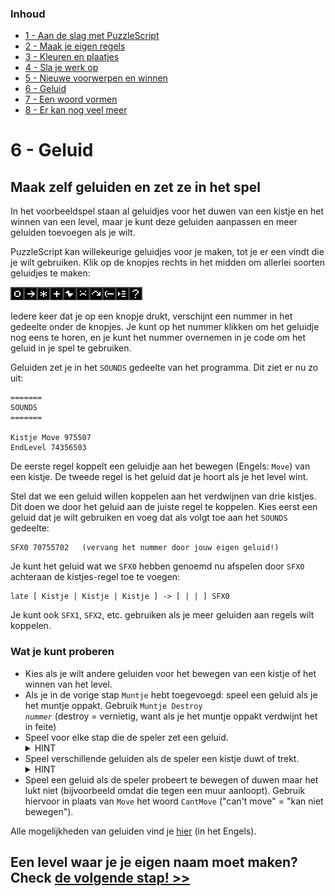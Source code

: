 ### Inhoud

- [1 - Aan de slag met PuzzleScript](1-aan-de-slag-met-puzzlescript.md)
- [2 - Maak je eigen regels](2-maak-je-eigen-regels.md)
- [3 - Kleuren en plaatjes](3-kleuren-en-plaatjes.md)
- [4 - Sla je werk op](4-sla-je-werk-op.md)
- [5 - Nieuwe voorwerpen en winnen](5-nieuwe-voorwerpen-en-winnen.md)
- [6 - Geluid](6-geluid.md)
- [7 - Een woord vormen](7-een-woord-vormen.md)
- [8 - Er kan nog veel meer](8-er-kan-nog-veel-meer.md)

# 6 - Geluid

## Maak zelf geluiden en zet ze in het spel

In het voorbeeldspel staan al geluidjes voor het duwen van een kistje en het winnen van een level, maar je kunt deze geluiden aanpassen en meer geluiden toevoegen als je wilt.

PuzzleScript kan willekeurige geluidjes voor je maken, tot je er een vindt die je wilt gebruiken. Klik op de knopjes rechts in het midden om allerlei soorten geluidjes te maken:

![Knopjes voor geluiden](images/knoppen-geluidjes.png)

Iedere keer dat je op een knopje drukt, verschijnt een nummer in het gedeelte onder de knopjes. Je kunt op het nummer klikken om het geluidje nog eens te horen, en je kunt het nummer overnemen in je code om het geluid in je spel te gebruiken.

Geluiden zet je in het `SOUNDS` gedeelte van het programma. Dit ziet er nu zo uit:

```
=======
SOUNDS
=======

Kistje Move 975507
EndLevel 74356503
```

De eerste regel koppelt een geluidje aan het bewegen (Engels: `Move`) van een kistje. De tweede regel is het geluid dat je hoort als je het level wint.

Stel dat we een geluid willen koppelen aan het verdwijnen van drie kistjes. Dit doen we door het geluid aan de juiste regel te koppelen. Kies eerst een geluid dat je wilt gebruiken en voeg dat als volgt toe aan het `SOUNDS` gedeelte:

```
SFX0 70755702   (vervang het nummer door jouw eigen geluid!)
```

Je kunt het geluid wat we `SFX0` hebben genoemd nu afspelen door `SFX0` achteraan de kistjes-regel toe te voegen:

```
late [ Kistje | Kistje | Kistje ] -> [ | | ] SFX0
```

Je kunt ook `SFX1`, `SFX2`, etc. gebruiken als je meer geluiden aan regels wilt koppelen.

### Wat je kunt proberen ###
- Kies als je wilt andere geluiden voor het bewegen van een kistje of het winnen van het level.
- Als je in de vorige stap `Muntje` hebt toegevoegd: speel een geluid als je het muntje oppakt. Gebruik <code>Muntje Destroy <em>nummer</em></code> (destroy = vernietig, want als je het muntje oppakt verdwijnt het in feite)
- Speel voor elke stap die de speler zet een geluid.
  <details><summary>HINT</summary>Gebruik <code>Speler Move</code></details>
- Speel verschillende geluiden als de speler een kistje duwt of trekt.
  <details><summary>HINT</summary>Verander de regel <code>Kistje Move 975507</code> in <code>SFX1 975507</code> en voeg nog een SFX2 toe en koppel deze aan de duw- en trekregels net zoals hierboven met SFX0.</details>
- Speel een geluid als de speler probeert te bewegen of duwen maar het lukt niet (bijvoorbeeld omdat die tegen een muur aanloopt). Gebruik hiervoor in plaats van <code>Move</code> het woord <code>CantMove</code> ("can't move" = "kan niet bewegen").

Alle mogelijkheden van geluiden vind je [hier](https://www.puzzlescript.net/Documentation/sounds.html) (in het Engels).

## Een level waar je je eigen naam moet maken? Check [de volgende stap! >>](7-een-woord-vormen.md)